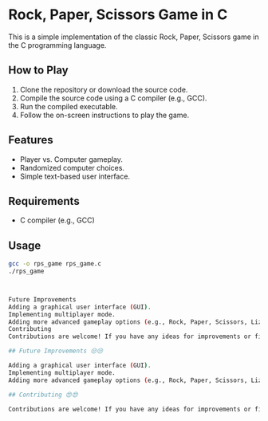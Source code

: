 # Rock, Paper, Scissors Game in C

This is a simple implementation of the classic Rock, Paper, Scissors game in the C programming language.

## How to Play

1. Clone the repository or download the source code.
2. Compile the source code using a C compiler (e.g., GCC).
3. Run the compiled executable.
4. Follow the on-screen instructions to play the game.

## Features

- Player vs. Computer gameplay.
- Randomized computer choices.
- Simple text-based user interface.

## Requirements

- C compiler (e.g., GCC)

## Usage

```bash
gcc -o rps_game rps_game.c
./rps_game



Future Improvements
Adding a graphical user interface (GUI).
Implementing multiplayer mode.
Adding more advanced gameplay options (e.g., Rock, Paper, Scissors, Lizard, Spock).
Contributing
Contributions are welcome! If you have any ideas for improvements or find any bugs, feel free to open an issue or submit a pull request.

## Future Improvements 😒😒

Adding a graphical user interface (GUI).
Implementing multiplayer mode.
Adding more advanced gameplay options (e.g., Rock, Paper, Scissors, Lizard, Spock).

## Contributing 😍😍

Contributions are welcome! If you have any ideas for improvements or find any bugs, feel free to open an issue or submit a pull request.

